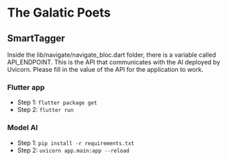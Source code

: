# The Galatic Poets

## SmartTagger

Inside the lib/navigate/navigate_bloc.dart folder, there is a variable called API_ENDPOINT. This is the API that communicates with the AI deployed by Uvicorn. Please fill in the value of the API for the application to work.

### Flutter app

* Step 1: `flutter package get`
* Step 2: `flutter run`

### Model AI
* Step 1: `pip install -r requirements.txt`
* Step 2: `uvicorn app.main:app --reload`
